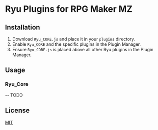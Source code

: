 # Ryu Plugins for RPG Maker MZ

## Installation
1. Download `Ryu_CORE.js` and place it in your `plugins` directory.
2. Enable `Ryu_CORE` and the specific plugins in the Plugin Manager.
3. Ensure `Ryu_CORE.js` is placed above all other Ryu plugins in the Plugin Manager.

## Usage
### Ryu_Core
-- TODO

## License
[MIT](LICENSE)

